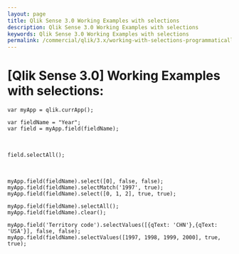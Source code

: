 ```yaml
---
layout: page
title: Qlik Sense 3.0 Working Examples with selections
description: Qlik Sense 3.0 Working Examples with selections
keywords: Qlik Sense 3.0 Working Examples with selections
permalink: /commercial/qlik/3.x/working-with-selections-programmatically/
---
```


# [Qlik Sense 3.0] Working Examples with selections:

    var myApp = qlik.currApp();

    var fieldName = "Year";
    var field = myApp.field(fieldName);

<br/>

    field.selectAll();

<br/>

    myApp.field(fieldName).select([0], false, false);
    myApp.field(fieldName).selectMatch('1997', true);
    myApp.field(fieldName).select([0, 1, 2], true, true);

    myApp.field(fieldName).selectAll();
    myApp.field(fieldName).clear();

    myApp.field('Territory code').selectValues([{qText: 'CHN'},{qText: 'USA'}], false, false);
    myApp.field(fieldName).selectValues([1997, 1998, 1999, 2000], true, true);
